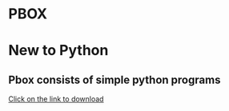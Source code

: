 # PBOX
# New to Python
## Pbox consists of simple python programs


[Click on the link to download](https://github.com/aishwaryapothula/pbox/archive/master.zip)
